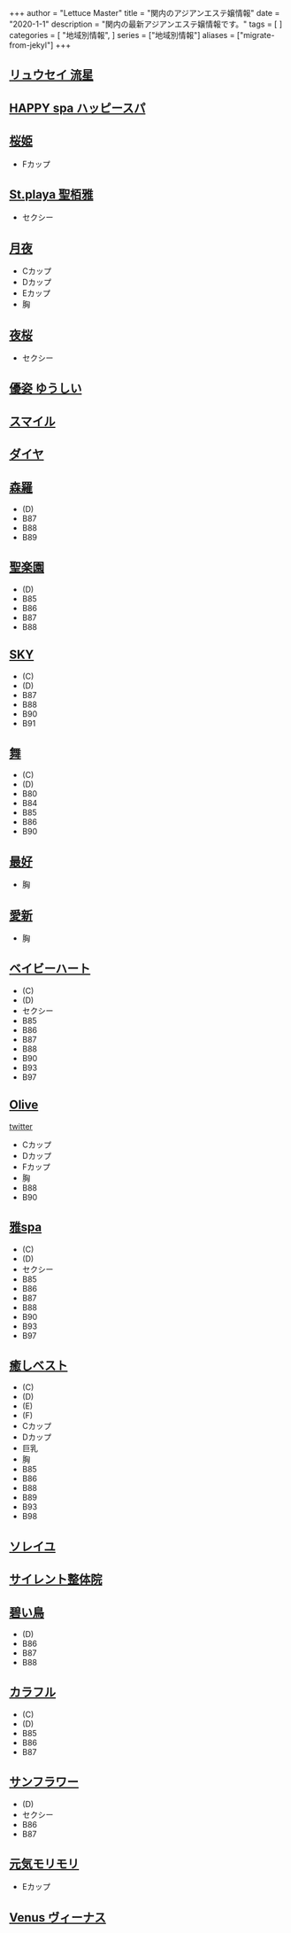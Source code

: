 +++
author = "Lettuce Master"
title = "関内のアジアンエステ嬢情報"
date = "2020-1-1"
description = "関内の最新アジアンエステ嬢情報です。"
tags = [
]
categories = [
    "地域別情報",
]
series = ["地域別情報"]
aliases = ["migrate-from-jekyl"]
+++

## [リュウセイ 流星](http://liruliera.xyz/)
## [HAPPY spa ハッピースパ](https://happyspa.esthe-hp.com/)
## [桜姫](http://aroma-massage.info/)
- Fカップ
## [St.playa 聖栢雅](http://www.playa.work/)
- セクシー
## [月夜](http://www.pkiss.work/)
- Cカップ
- Dカップ
- Eカップ
- 胸
## [夜桜](http://e-yozakura.xyz/)
- セクシー
## [優姿 ゆうしい](http://es-koibito.work/)
## [スマイル](http://smile.esjp.xyz/)
## [ダイヤ](http://diamond.esute.tokyo/)
## [森羅](http://latte.iest.xyz/)
- (D)
- B87
- B88
- B89
## [聖楽園](http://seirakuen.est.cm/)
- (D)
- B85
- B86
- B87
- B88
## [SKY](http://hi-msg.com/sky/)
- (C)
- (D)
- B87
- B88
- B90
- B91
## [舞](http://www.sh-ymnhr.work/)
- (C)
- (D)
- B80
- B84
- B85
- B86
- B90
## [最好](http://es-kannai.com/)
- 胸
## [愛新](http://www.aisin.work/)
- 胸
## [ベイビーハート](http://babyheart.info/)
- (C)
- (D)
- セクシー
- B85
- B86
- B87
- B88
- B90
- B93
- B97
## [Olive](https://kannai-mensesthe.com/)
[twitter](https://twitter.com/mensesthe_sofia)
- Cカップ
- Dカップ
- Fカップ
- 胸
- B88
- B90
## [雅spa](https://babyheart.info/)
- (C)
- (D)
- セクシー
- B85
- B86
- B87
- B88
- B90
- B93
- B97
## [癒しベスト](https://andlux.info/)
- (C)
- (D)
- (E)
- (F)
- Cカップ
- Dカップ
- 巨乳
- 胸
- B85
- B86
- B88
- B89
- B93
- B98
## [ソレイユ](http://soleil.msa.jp/)
## [サイレント整体院](https://silentseitaiin.ciao.jp/)
## [碧い鳥](http://www.aoitori.mesthe.com/)
- (D)
- B86
- B87
- B88
## [カラフル](http://www.relax-colorful.com/)
- (C)
- (D)
- B85
- B86
- B87
## [サンフラワー](http://www.sunflower-kannai.com/)
- (D)
- セクシー
- B86
- B87
## [元気モリモリ](http://gkmorimori.jpest.net/)
- Eカップ
## [Venus ヴィーナス](http://es-kannai.link/)
